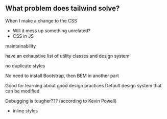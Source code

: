 ## What problem does tailwind solve?

When I make a change to the CSS
- Will it mess up something unrelated?
- CSS in JS

maintainability

have an exhaustive list of utility classes and design system

no duplicate styles


No need to install Bootstrap, then BEM in another part

Good for learning about good design practices
Default design system that can be modified


Debugging is tougher??? (according to Kevin Powell)
- inline styles
